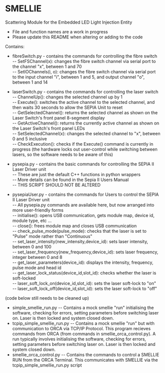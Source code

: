 SMELLIE
=======

Scattering Module for the Embedded LED Light Injection Entity

* File and function names are a work in progress
* Please update this README when altering or adding to the code

Contains:
* fibreSwitch.py - contains the commands for controlling the fibre switch  
-- SetFSChannel(x): changes the fibre switch channel via serial port to the channel "x", between 1 and 70  
-- SetIOChannels(i, o): changes the fibre switch channel via serial port to the input channel "i", between 1 and 5, and output channel "o", between 1 and 14  

* laserSwitch.py - contains the commands for controlling the laser switch  
-- ChannelUp(): changes the selected channel up by 1  
-- Execute(): switches the active channel to the selected channel, and then waits 30 seconds to allow the SEPIA Unit to reset  
-- GetSelectedChannel(): returns the selected channel as shown on the Laser Switch's front panel 8-segment display  
-- GetActiveChannel(): returns the currently active channel as shown on the Laser Switch's front panel LEDs  
-- SetSelectedChannel(x): changes the selected channel to "x", between 0 and 5 inclusive  
-- CheckExecution(): checks if the Execute() command is currently in progress (the hardware locks out user-control while switching between lasers, so the software needs to be aware of this)  

* pysepia.py  - contains the basic commands for controlling the SEPIA II Laser Driver unit  
-- These are just the default C++ functions in python wrappers  
-- More details can be found in the Sepia II Users Manual  
-- THIS SCRIPT SHOULD NOT BE ALTERED

* pysepiaUser.py - contains the commands for Users to control the SEPIA II Laser Driver unit  
-- All pysepia.py commands are available here, but now arranged into more user-friendly forms  
-- initialise(): opens USB communication, gets module map, device id, module type, etc ...  
-- close(): frees module map and closes USB communication  
-- check_pulse_mode(pulse_mode): checks that the laser is set to "Pulse" mode rather than "Continuous"  
-- set_laser_intensity(new_intensity,device_id): sets laser intensity, between 0 and 100  
-- set_laser_frequency(new_frequency,device_id): sets laser frequency, integer between 0 and 8  
-- get_laser_parameters(device_id): displays the intensity, frequency, pulse mode and head id  
-- get_laser_lock_status(device_id,slot_id): checks whether the laser is soft-locked  
-- laser_soft_lock_on(device_id,slot_id): sets the laser soft-lock to "on"  
-- laser_soft_lock_off(device_id,slot_id): sets the laser soft-lock to "off"  


(code below still needs to be cleaned up)


- simple_smellie_run.py -- Contains a mock smellie "run" initialising the software, checking for errors, setting parameters before switching laser on. Laser is then locked and system closed down.
- tcpip_simple_smellie_run.py -- Contains a mock smellie "run" but with communication to ORCA via TCP/IP Protocol. 
			   This program recieves commands from ORCA (from commands in smellie_orca_control.py).
			   A run typically involves initialising the software, checking for errors, setting parameters before switching laser on. Laser is then locked and system closed down. 
- smellie_orca_control.py -- Contains the commands to control a SMELLIE RUN from the ORCA Terminal. 
			   This communicates with SMELLIE via the tcpip_simple_smellie_run.py script 

